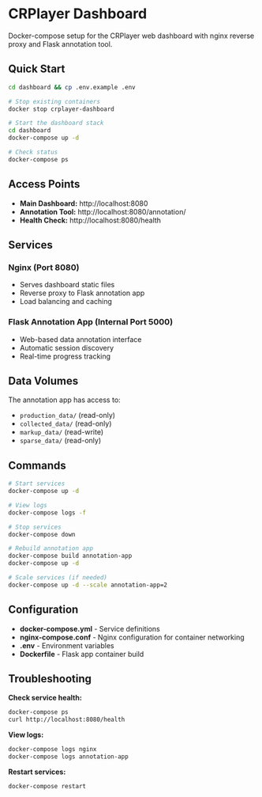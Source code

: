 # CRPlayer Dashboard

Docker-compose setup for the CRPlayer web dashboard with nginx reverse proxy and Flask annotation tool.

## Quick Start

```bash
cd dashboard && cp .env.example .env

# Stop existing containers
docker stop crplayer-dashboard

# Start the dashboard stack
cd dashboard
docker-compose up -d

# Check status
docker-compose ps
```

## Access Points

- **Main Dashboard:** http://localhost:8080
- **Annotation Tool:** http://localhost:8080/annotation/
- **Health Check:** http://localhost:8080/health

## Services

### Nginx (Port 8080)
- Serves dashboard static files
- Reverse proxy to Flask annotation app
- Load balancing and caching

### Flask Annotation App (Internal Port 5000)
- Web-based data annotation interface
- Automatic session discovery
- Real-time progress tracking

## Data Volumes

The annotation app has access to:
- `production_data/` (read-only)
- `collected_data/` (read-only) 
- `markup_data/` (read-write)
- `sparse_data/` (read-only)

## Commands

```bash
# Start services
docker-compose up -d

# View logs
docker-compose logs -f

# Stop services
docker-compose down

# Rebuild annotation app
docker-compose build annotation-app
docker-compose up -d

# Scale services (if needed)
docker-compose up -d --scale annotation-app=2
```

## Configuration

- **docker-compose.yml** - Service definitions
- **nginx-compose.conf** - Nginx configuration for container networking
- **.env** - Environment variables
- **Dockerfile** - Flask app container build

## Troubleshooting

**Check service health:**
```bash
docker-compose ps
curl http://localhost:8080/health
```

**View logs:**
```bash
docker-compose logs nginx
docker-compose logs annotation-app
```

**Restart services:**
```bash
docker-compose restart
```
